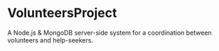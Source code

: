 # VolunteersProject

A Node.js & MongoDB server-side system for a coordination between volunteers and help-seekers.
